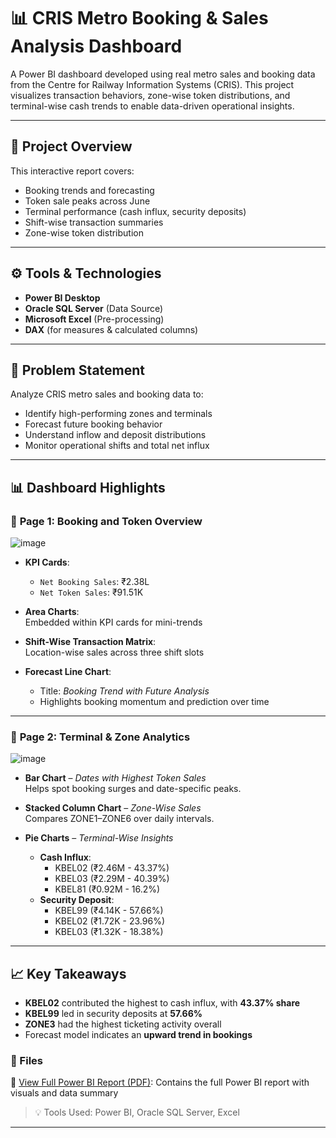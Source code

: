 # 📊 CRIS Metro Booking & Sales Analysis Dashboard

A Power BI dashboard developed using real metro sales and booking data from the Centre for Railway Information Systems (CRIS). This project visualizes transaction behaviors, zone-wise token distributions, and terminal-wise cash trends to enable data-driven operational insights.

---

## 📁 Project Overview

This interactive report covers:
- Booking trends and forecasting
- Token sale peaks across June
- Terminal performance (cash influx, security deposits)
- Shift-wise transaction summaries
- Zone-wise token distribution

---

## ⚙️ Tools & Technologies
- **Power BI Desktop**
- **Oracle SQL Server** (Data Source)
- **Microsoft Excel** (Pre-processing)
- **DAX** (for measures & calculated columns)

---

## 🧠 Problem Statement

Analyze CRIS metro sales and booking data to:
- Identify high-performing zones and terminals
- Forecast future booking behavior
- Understand inflow and deposit distributions
- Monitor operational shifts and total net influx

---

## 📊 Dashboard Highlights

### 📄 **Page 1: Booking and Token Overview**

![image](https://github.com/user-attachments/assets/ba88605f-0426-4b7c-95f3-f67b48696e07)

- **KPI Cards**:  
  - `Net Booking Sales`: ₹2.38L  
  - `Net Token Sales`: ₹91.51K  

- **Area Charts**:  
  Embedded within KPI cards for mini-trends

- **Shift-Wise Transaction Matrix**:  
  Location-wise sales across three shift slots

- **Forecast Line Chart**:  
  - Title: *Booking Trend with Future Analysis*  
  - Highlights booking momentum and prediction over time

---

### 📄 **Page 2: Terminal & Zone Analytics**

![image](https://github.com/user-attachments/assets/d6118b10-c78e-4100-a32d-70e1d593b8fb)

- **Bar Chart** – *Dates with Highest Token Sales*  
  Helps spot booking surges and date-specific peaks.

- **Stacked Column Chart** – *Zone-Wise Sales*  
  Compares ZONE1–ZONE6 over daily intervals.

- **Pie Charts** – *Terminal-Wise Insights*  
  - **Cash Influx**:  
    - KBEL02 (₹2.46M - 43.37%)  
    - KBEL03 (₹2.29M - 40.39%)  
    - KBEL81 (₹0.92M - 16.2%)  
  - **Security Deposit**:  
    - KBEL99 (₹4.14K - 57.66%)  
    - KBEL02 (₹1.72K - 23.96%)  
    - KBEL03 (₹1.32K - 18.38%)

---

## 📈 Key Takeaways
- **KBEL02** contributed the highest to cash influx, with **43.37% share**
- **KBEL99** led in security deposits at **57.66%**
- **ZONE3** had the highest ticketing activity overall
- Forecast model indicates an **upward trend in bookings**

### 📁 Files

📄 [View Full Power BI Report (PDF)](CRIS%20Project.pdf): Contains the full Power BI report with visuals and data summary

> 💡 Tools Used: Power BI, Oracle SQL Server, Excel


---
